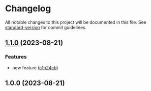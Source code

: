 # Changelog

All notable changes to this project will be documented in this file. See [standard-version](https://github.com/conventional-changelog/standard-version) for commit guidelines.

## [1.1.0](https://github.com/1smat/standart-version/compare/v1.0.0...v1.1.0) (2023-08-21)


### Features

* new feature ([c1b24cb](https://github.com/1smat/standart-version/commit/c1b24cbbcd49dad76f6f955b37ff24d0b4eea7eb))

## 1.0.0 (2023-08-21)
